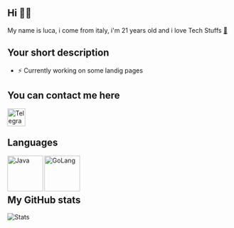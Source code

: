 
## Hi <a href="https://i.imgur.com/342nXXc.gif" style="text-decoration:none;" target="_blank" rel="noreferrer noopener">👋🏼</a>

My name is luca, i come from italy, i'm 21 years old and i love Tech Stuffs <a href="https://media.tenor.com/images/07b916b3ee7bdc9a7acbbc95f9c007fd/tenor.gif" target="_blank" rel="noreferrer noopener">🤖</a>


## Your short description
- ⚡️ Currently working on some landig pages 


## You can contact me here
<a href="https://t.me/iim_rudy">
  <img align="left" alt="Telegram" width="40px" src="https://cdn.jsdelivr.net/npm/simple-icons@v3/icons/telegram.svg"/>
</a>
<br>
<br>


## Languages

<img align="left" alt="Java" width="80px" src="https://raw.githubusercontent.com/yurijserrano/Github-Profile-Readme-Logos/master/programming%20languages/java.svg" />
<img align="left" alt="GoLang" width="80px" src="https://raw.githubusercontent.com/yurijserrano/Github-Profile-Readme-Logos/master/programming%20languages/go.svg" />

<br>

#####

<br>

## My GitHub stats

![Stats](https://github-readme-stats.vercel.app/api?username=iimrudy&show_icons=true&theme=dracula)

